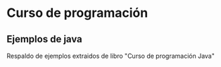 <h1>Curso de programación</h1>
<h2>Ejemplos de java</h2>

<p>Respaldo de ejemplos extraidos de libro "Curso de programación Java"</p>
